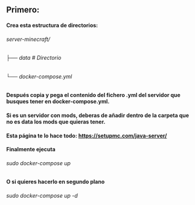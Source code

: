 ## Primero:
#### Crea esta estructura de directorios:
###### server-minecraft/
###### ├── data # Directorio
###### └── docker-compose.yml

#### Después copia y pega el contenido del fichero .yml del servidor que busques tener en docker-compose.yml.
#### Si es un servidor con mods, deberas de añadir dentro de la carpeta que no es data los mods que quieras tener.

#### Esta página te lo hace todo: https://setupmc.com/java-server/

#### Finalmente ejecuta
###### sudo docker-compose up
#### O si quieres hacerlo en segundo plano
###### sudo docker-compose up -d